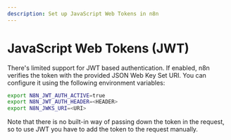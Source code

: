 ```yaml
---
description: Set up JavaScript Web Tokens in n8n
---
```


# JavaScript Web Tokens (JWT)

There's limited support for JWT based authentication. If enabled, n8n verifies the token with the provided JSON Web Key Set URI. You can configure it using the following environment variables:

```bash
export N8N_JWT_AUTH_ACTIVE=true
export N8N_JWT_AUTH_HEADER=<HEADER>
export N8N_JWKS_URI=<URI>
```

Note that there is no built-in way of passing down the token in the request, so to use JWT you have to add the token to the request manually.

